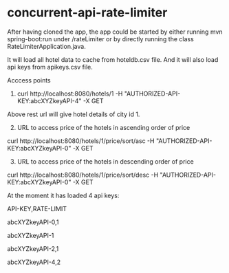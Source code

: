 # concurrent-api-rate-limiter

After having cloned the app, the app could be started by either running mvn spring-boot:run under /rateLimiter or by directly running the class RateLimiterApplication.java.

It will load all hotel data to cache from hoteldb.csv file. And it will also load api keys from apikeys.csv file.

Acccess points

1. curl http://localhost:8080/hotels/1 -H "AUTHORIZED-API-KEY:abcXYZkeyAPI-4"  -X GET

Above rest url will give hotel details of city id 1.

2. URL to access price of the hotels in ascending order of price

curl http://localhost:8080/hotels/1/price/sort/asc -H "AUTHORIZED-API-KEY:abcXYZkeyAPI-0"  -X GET

3. URL to access price of the hotels in descending order of price

curl http://localhost:8080/hotels/1/price/sort/desc -H "AUTHORIZED-API-KEY:abcXYZkeyAPI-0"  -X GET


At the moment it has loaded 4 api keys:

API-KEY,RATE-LIMIT

abcXYZkeyAPI-0,1

abcXYZkeyAPI-1

abcXYZkeyAPI-2,1

abcXYZkeyAPI-4,2
